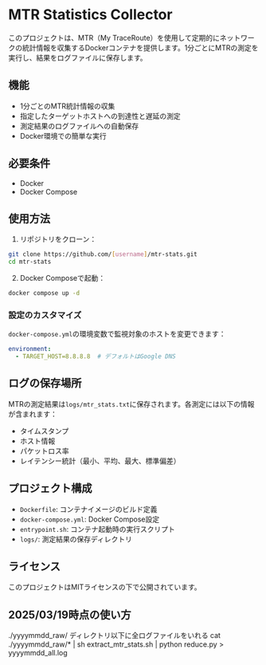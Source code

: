 # MTR Statistics Collector

このプロジェクトは、MTR（My TraceRoute）を使用して定期的にネットワークの統計情報を収集するDockerコンテナを提供します。1分ごとにMTRの測定を実行し、結果をログファイルに保存します。

## 機能

- 1分ごとのMTR統計情報の収集
- 指定したターゲットホストへの到達性と遅延の測定
- 測定結果のログファイルへの自動保存
- Docker環境での簡単な実行

## 必要条件

- Docker
- Docker Compose

## 使用方法

1. リポジトリをクローン：
```bash
git clone https://github.com/[username]/mtr-stats.git
cd mtr-stats
```

2. Docker Composeで起動：
```bash
docker compose up -d
```

### 設定のカスタマイズ

`docker-compose.yml`の環境変数で監視対象のホストを変更できます：

```yaml
environment:
  - TARGET_HOST=8.8.8.8  # デフォルトはGoogle DNS
```

## ログの保存場所

MTRの測定結果は`logs/mtr_stats.txt`に保存されます。各測定には以下の情報が含まれます：

- タイムスタンプ
- ホスト情報
- パケットロス率
- レイテンシー統計（最小、平均、最大、標準偏差）

## プロジェクト構成

- `Dockerfile`: コンテナイメージのビルド定義
- `docker-compose.yml`: Docker Compose設定
- `entrypoint.sh`: コンテナ起動時の実行スクリプト
- `logs/`: 測定結果の保存ディレクトリ

## ライセンス

このプロジェクトはMITライセンスの下で公開されています。


## 2025/03/19時点の使い方

./yyyymmdd_raw/ ディレクトリ以下に全ログファイルをいれる
cat ./yyyymmdd_raw/* | sh extract_mtr_stats.sh | python reduce.py > yyyymmdd_all.log